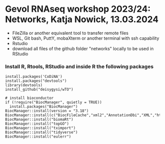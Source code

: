 # Gevol RNAseq workshop 2023/24: Networks, Katja Nowick, 13.03.2024

- FileZilla or another equivalent tool to transfer remote files
- WSL, Git bash, PuttY, mobaXterm or another terminal with ssh capability
- Rstudio
- download all files of the github folder "networks" locally to be used in RStudio


### Install R, Rtools, RStudio and inside R the following packages
```
install.packages('CoDiNA')
install.packages("devtools")
library(devtools)
install_github("deisygysi/wTO")

# install bioconductor
if (!require("BiocManager", quietly = TRUE))
  install.packages("BiocManager")
BiocManager::install(version = "3.18")
BiocManager::install(c("BiocFileCache","xml2","AnnotationDbi","XML","httr","KEGGREST","lintr","lattice","Rgraphviz"))
BiocManager::install("biomaRt")
BiocManager::install("topGO")
BiocManager::install("tximport")
BiocManager::install("tidyverse")
BiocManager::install("eulerr")




```


